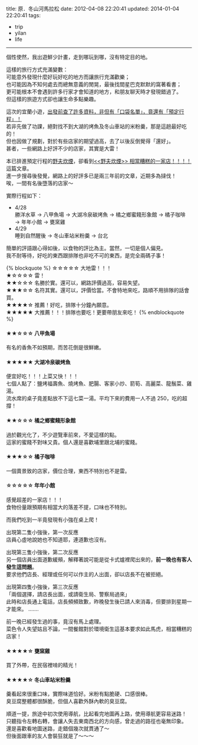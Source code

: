 title: 原．冬山河馬拉松
date: 2012-04-08 22:20:41
updated: 2014-01-04 22:20:41
tags:
- trip
- yilan
- life
---

個性使然，我出遊鮮少計畫，走到哪玩到哪，沒有特定目的地。

這樣的旅行方式充滿變數：  
可能意外發現什麼好玩好吃的地方而讓旅行充滿歡樂；  
也可能因為不知何處去而總無意義的閒晃，最後找間星巴克默默的窩著看書；  
更可能根本不會遇到許多行家才會知道的地方，和朋友聊天時才發現錯過了。  
但這樣的旅遊方式卻也讓生命多點樂趣。

這次的宜蘭小遊，[出發前查了許多資料，非但有「口袋名單」，竟還有「預定行程」！](http://goo.gl/mlWdfP)  
若非先做了功課，絕對找不到大湖的烤魚及冬山車站的米粉羹，那是這趟最好吃的！  
但也因做了規劃，對於有些店家的期望過高，去了以後反倒覺得「還好」。  
甚者，一些網路上好評不少的店家，其實是大雷！

本已排進預定行程的[野夫炊煙](http://goo.gl/NNOhe)，卻看到[&lt;&lt;野夫炊煙&gt;&gt; 相當糟糕的一家店！！！！](http://goo.gl/3Rbif)這篇文章。  
進一步搜尋後發覺，網路上的好評多已是兩三年前的文章，近期多為撻伐！  
唉，一間有名後墮落的店家～

實際行程如下：  
-   4/28  
    勝洋水草 → 八甲魚場 → 大湖冷泉碳烤魚 → 
    橘之鄉蜜餞形象館 → 橘子咖啡 → 年年小館 → 甕窯雞
-   4/29  
    睡到自然醒後 → 冬山車站米粉羹 → 台北


簡單的評語跟心得如後，以食物的評比為主。當然，一切是個人偏見。  
我不耐等待，好吃的東西跟排隊也非吃不可的東西，是完全兩碼子事！

{% blockquote %}
☆☆☆☆☆ 大地雷！！！  
★☆☆☆☆ 雷！  
★★☆☆☆ 名勝於實。還可以，網路評價過高，容易失望。  
★★★☆☆ 名符其實。還可以，評價恰當。不會特地來吃，路順不用排隊的話會買。  
★★★★☆ 推薦！好吃，排隊十分鐘內願意。  
★★★★★ 大推薦！！！排隊也要吃！更要帶朋友來吃！
{% endblockquote %}

#### ★★☆☆☆ 八甲魚場 ####

有名的香魚不如預期，而苦花倒是很鮮嫩。

#### ★★★★★ 大湖冷泉碳烤魚 ####

便宜好吃！！！上菜又快！！！  
七個人點了：鹽烤福壽魚、燒烤魚、肥腸、客家小炒、箭筍、高麗菜、龍鬚菜、雞湯。  
流水席的桌子竟差點放不下這七菜一湯。平均下來的費用一人不過 250，吃的超撐！

#### ★★☆☆☆ 橘之鄉蜜餞形象館 ####

過於觀光化了，不少遊覽車前來，不愛這樣的點。  
這家的蜜餞不對味又貴。個人還是喜歡埔里跟北埔的蜜餞。

#### ★★★☆☆ 橘子咖啡 ####

一個賣景致的店家，價位合理，東西不特別也不是雷。

#### ☆☆☆☆☆ 年年小館 ####

感覺超差的一家店！！！  
食物份量跟預期有相當大的落差不提，口味也不特別。

而我們吃到一半竟發現有小強在桌上爬！

出現第二隻小強後，第一次反應  
店員心虛地說她也不知道耶，連道歉也沒有。

出現第三隻小強後，第二次反應  
另一個店員出面道歉緩頰，解釋著說可能是從卡式爐裡爬出來的，__前一晚也有客人發生這問題__。  
要求他們店長、經理或任何可以作主的人出面，卻以店長不在被拒絕。

出現第四隻小強後，第三次反應  
「兩個選擇，請店長出面，或請衛生局、警察局過來」  
此時和店長通上電話，店長頻頻致歉，昨晚發生後已請人來消毒，但要排到星期一才能來。
.......

前一晚已經發生過的事，竟沒有馬上處理。  
菜色令人失望姑且不論，一間餐館對於環境衛生這基本要求如此馬虎，相當糟糕的店家！

#### ★★★★☆ 甕窯雞 ####

買了外帶，在民宿裡啃的精光！

#### ★★★★☆ 冬山車站米粉羹 ####

羹看起來很重口味，實際味道恰好。米粉有點脆硬、口感很棒。  
臭豆腐整體都很酥脆，但個人喜歡外酥內軟的臭豆腐。

順道一提，旅途中初次使用導航，比起看完地圖再上路，使用導航更容易迷路！  
只聽指令左轉右轉，會讓人失去東南西北的方向感，曾走過的路徑也毫無印象。  
還是喜歡看地圖迷路，走錯個幾次就貫通了～  
但後面跟車的友人會裝狂就是了～～～
